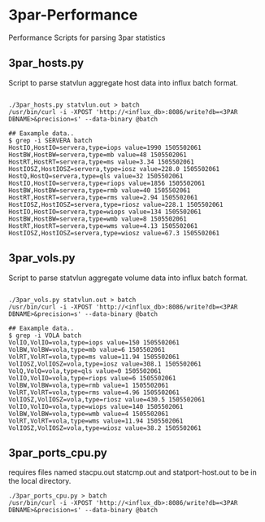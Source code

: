# 3par-Performance
Performance Scripts for parsing 3par statistics 

## 3par_hosts.py 
Script to parse statvlun aggregate host data into influx batch format.
```

./3par_hosts.py statvlun.out > batch
/usr/bin/curl -i -XPOST 'http://<influx_db>:8086/write?db=<3PAR DBNAME>&precision=s' --data-binary @batch

## Eaxample data.. 
$ grep -i SERVERA batch
HostIO,HostIO=servera,type=iops value=1990 1505502061
HostBW,HostBW=servera,type=mb value=48 1505502061
HostRT,HostRT=servera,type=ms value=3.34 1505502061
HostIOSZ,HostIOSZ=servera,type=iosz value=228.0 1505502061
HostQ,HostQ=servera,type=qls value=32 1505502061
HostIO,HostIO=servera,type=riops value=1856 1505502061
HostBW,HostBW=servera,type=rmb value=40 1505502061
HostRT,HostRT=servera,type=rms value=2.94 1505502061
HostIOSZ,HostIOSZ=servera,type=riosz value=228.1 1505502061
HostIO,HostIO=servera,type=wiops value=134 1505502061
HostBW,HostBW=servera,type=wmb value=8 1505502061
HostRT,HostRT=servera,type=wms value=4.13 1505502061
HostIOSZ,HostIOSZ=servera,type=wiosz value=67.3 1505502061
```

## 3par_vols.py 
Script to parse statvlun aggregate volume data into influx batch format.
```

./3par_vols.py statvlun.out > batch
/usr/bin/curl -i -XPOST 'http://<influx_db>:8086/write?db=<3PAR DBNAME>&precision=s' --data-binary @batch

## Eaxample data.. 
$ grep -i VOLA batch
VolIO,VolIO=vola,type=iops value=150 1505502061
VolBW,VolBW=vola,type=mb value=6 1505502061
VolRT,VolRT=vola,type=ms value=11.94 1505502061
VolIOSZ,VolIOSZ=vola,type=iosz value=308.1 1505502061
VolQ,VolQ=vola,type=qls value=0 1505502061
VolIO,VolIO=vola,type=riops value=6 1505502061
VolBW,VolBW=vola,type=rmb value=1 1505502061
VolRT,VolRT=vola,type=rms value=4.96 1505502061
VolIOSZ,VolIOSZ=vola,type=riosz value=430.5 1505502061
VolIO,VolIO=vola,type=wiops value=140 1505502061
VolBW,VolBW=vola,type=wmb value=4 1505502061
VolRT,VolRT=vola,type=wms value=11.94 1505502061
VolIOSZ,VolIOSZ=vola,type=wiosz value=38.2 1505502061
```

## 3par_ports_cpu.py 
requires files named stacpu.out statcmp.out and statport-host.out to be in the local directory.
```
./3par_ports_cpu.py > batch
/usr/bin/curl -i -XPOST 'http://<influx_db>:8086/write?db=<3PAR DBNAME>&precision=s' --data-binary @batch
```




